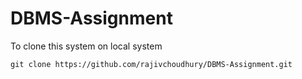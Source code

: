 # DBMS-Assignment

To clone this system on local system 

```
git clone https://github.com/rajivchoudhury/DBMS-Assignment.git
```

